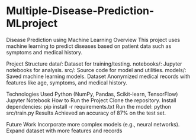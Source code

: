 # Multiple-Disease-Prediction-MLproject

Disease Prediction using Machine Learning
Overview
This project uses machine learning to predict diseases based on patient data such as symptoms and medical history.

Project Structure
data/: Dataset for training/testing.
notebooks/: Jupyter notebooks for analysis.
src/: Source code for model and utilities.
models/: Saved machine learning models.
Dataset
Anonymized medical records with features like age, symptoms, and medical history.

Technologies Used
Python (NumPy, Pandas, Scikit-learn, TensorFlow)
Jupyter Notebook
How to Run the Project
Clone the repository.
Install dependencies: pip install -r requirements.txt
Run the model: python src/train.py
Results
Achieved an accuracy of 87% on the test set.

Future Work
Incorporate more complex models (e.g., neural networks).
Expand dataset with more features and records
